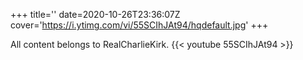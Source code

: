 +++
title=''
date=2020-10-26T23:36:07Z
cover='https://i.ytimg.com/vi/55SCIhJAt94/hqdefault.jpg'
+++

All content belongs to RealCharlieKirk.
{{< youtube 55SCIhJAt94 >}}
